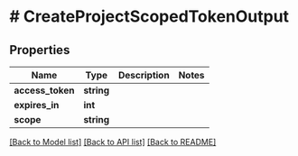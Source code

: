 # # CreateProjectScopedTokenOutput

## Properties

| Name             | Type       | Description | Notes |
| ---------------- | ---------- | ----------- | ----- |
| **access_token** | **string** |             |
| **expires_in**   | **int**    |             |
| **scope**        | **string** |             |

[[Back to Model list]](../../README.md#models) [[Back to API list]](../../README.md#endpoints) [[Back to README]](../../README.md)
